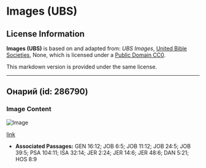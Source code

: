 # Images (UBS)

## License Information

**Images (UBS)** is based on and adapted from: _UBS Images_, [United Bible Societies](https://unitedbiblesocieties.org/), None, which is licensed under a [Public Domain CC0](https://creativecommons.org/public-domain/cc0/).

This markdown version is provided under the same license.



--------------------------------

## Онарий (id: 286790)

### Image Content

![Image](https://cdn.aquifer.bible/aquifer-content/resources/Media/WEB-0683_onager.jpg)

[link](https://cdn.aquifer.bible/aquifer-content/resources/Media/WEB-0683_onager.jpg)

* **Associated Passages:** GEN 16:12; JOB 6:5; JOB 11:12; JOB 24:5; JOB 39:5; PSA 104:11; ISA 32:14; JER 2:24; JER 14:6; JER 48:6; DAN 5:21; HOS 8:9

